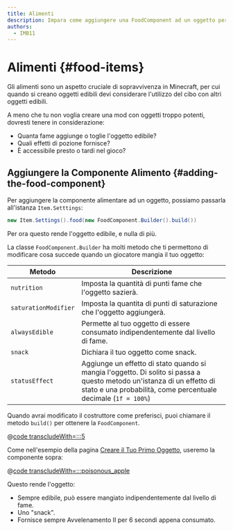 ```yaml
---
title: Alimenti
description: Impara come aggiungere una FoodComponent ad un oggetto per renderlo edibile, e come configurarlo.
authors:
  - IMB11
---
```


# Alimenti {#food-items}

Gli alimenti sono un aspetto cruciale di sopravvivenza in Minecraft, per cui quando si creano oggetti edibili devi considerare l'utilizzo del cibo con altri oggetti edibili.

A meno che tu non voglia creare una mod con oggetti troppo potenti, dovresti tenere in considerazione:

- Quanta fame aggiunge o toglie l'oggetto edibile?
- Quali effetti di pozione fornisce?
- È accessibile presto o tardi nel gioco?

## Aggiungere la Componente Alimento {#adding-the-food-component}

Per aggiungere la componente alimentare ad un oggetto, possiamo passarla all'istanza `Item.Setttings`:

```java
new Item.Settings().food(new FoodComponent.Builder().build())
```

Per ora questo rende l'oggetto edibile, e nulla di più.

La classe `FoodComponent.Builder` ha molti metodo che ti permettono di modificare cosa succede quando un giocatore mangia il tuo oggetto:

| Metodo               | Descrizione                                                                                                                                                                                                                 |
| -------------------- | --------------------------------------------------------------------------------------------------------------------------------------------------------------------------------------------------------------------------- |
| `nutrition`          | Imposta la quantità di punti fame che l'oggetto sazierà.                                                                                                                                                    |
| `saturationModifier` | Imposta la quantita di punti di saturazione che l'oggetto aggiungerà.                                                                                                                                       |
| `alwaysEdible`       | Permette al tuo oggetto di essere consumato indipendentemente dal livello di fame.                                                                                                                          |
| `snack`              | Dichiara il tuo oggetto come snack.                                                                                                                                                                         |
| `statusEffect`       | Aggiunge un effetto di stato quando si mangia l'oggetto. Di solito si passa a questo metodo un'istanza di un effetto di stato e una probabilità, come percentuale decimale (`1f = 100%`) |

Quando avrai modificato il costruttore come preferisci, puoi chiamare il metodo `build()` per ottenere la `FoodComponent`.

@[code transcludeWith=:::5](@/reference/latest/src/main/java/com/example/docs/item/ModItems.java)

Come nell'esempio della pagina [Creare il Tuo Primo Oggetto](./first-item), useremo la componente sopra:

@[code transcludeWith=:::poisonous_apple](@/reference/latest/src/main/java/com/example/docs/item/ModItems.java)

Questo rende l'oggetto:

- Sempre edibile, può essere mangiato indipendentemente dal livello di fame.
- Uno "snack".
- Fornisce sempre Avvelenamento II per 6 secondi appena consumato.

<VideoPlayer src="/assets/develop/items/food_0.webm" title="Eating the Suspicious Substance" />
